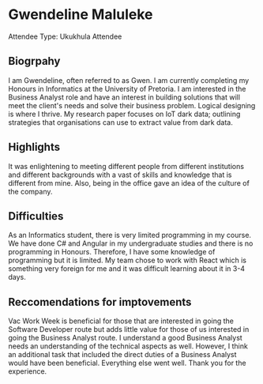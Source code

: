 # Gwendeline Maluleke

Attendee Type: Ukukhula Attendee

## Biogrpahy

I am Gwendeline, often referred to as Gwen. I am currently completing my Honours in Informatics at the University of Pretoria. I am interested in the Business Analyst role and have an interest in building solutions that will meet the client's needs and solve their business problem. Logical designing is where I thrive. My research paper focuses on IoT dark data; outlining strategies that organisations can use to extract value from dark data. 

## Highlights

It was enlightening to meeting different people from different institutions and different backgrounds with a vast of skills and knowledge that is different from mine. Also, being in the office gave an idea of the culture of the company. 

## Difficulties

As an Informatics student, there is very limited programming in my course. We have done C# and Angular in my undergraduate studies and there is no programming in Honours. Therefore, I have some knowledge of programming but it is limited. My team chose to work with React which is something very foreign for me and it was difficult learning about it in 3-4 days. 

## Reccomendations for imptovements

Vac Work Week is beneficial for those that are interested in going the Software Developer route but adds little value for those of us interested in going the Business Analyst route. I understand a good Business Analyst needs an understanding of the technical aspects as well. However, I think an additional task that included the direct duties of a Business Analyst would have been beneficial. Everything else went well. Thank you for the experience.